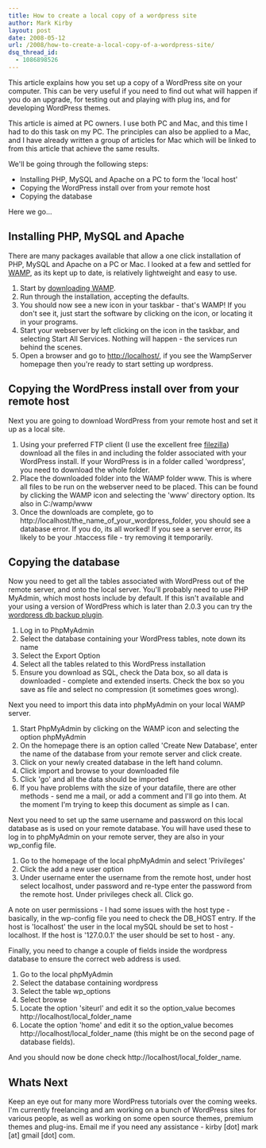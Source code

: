 ```yaml
---
title: How to create a local copy of a wordpress site
author: Mark Kirby
layout: post
date: 2008-05-12
url: /2008/how-to-create-a-local-copy-of-a-wordpress-site/
dsq_thread_id:
  - 1086898526
---
```


This article explains how you set up a copy of a WordPress site on your computer. This can be very useful if you need to find out what will happen if you do an upgrade, for testing out and playing with plug ins, and for developing WordPress themes.

This article is aimed at PC owners. I use both PC and Mac, and this time I had to do this task on my PC. The principles can also be applied to a Mac, and I have already written a group of articles for Mac which will be linked to from this article that achieve the same results.

We'll be going through the following steps:

  * Installing PHP, MySQL and Apache on a PC to form the 'local host'
  * Copying the WordPress install over from your remote host
  * Copying the database

Here we go...

## Installing PHP, MySQL and Apache

There are many packages available that allow a one click installation of PHP, MySQL and Apache on a PC or Mac. I looked at a few and settled for [WAMP][2], as its kept up to date, is relatively lightweight and easy to use.

  1. Start by [downloading WAMP][3].
  2. Run through the installation, accepting the defaults.
  3. You should now see a new icon in your taskbar - that's WAMP! If you don't see it, just start the software by clicking on the icon, or locating it in your programs.
  4. Start your webserver by left clicking on the icon in the taskbar, and selecting Start All Services. Nothing will happen - the services run behind the scenes.
  5. Open a browser and go to [http://localhost/][3], if you see the WampServer homepage then you're ready to start setting up wordpress.

## Copying the WordPress install over from your remote host

Next you are going to download WordPress from your remote host and set it up as a local site.

  1. Using your preferred FTP client (I use the excellent free [filezilla][4]) download all the files in and including the folder associated with your WordPress install. If your WordPress is in a folder called 'wordpress', you need to download the whole folder.
  2. Place the downloaded folder into the WAMP folder www. This is where all files to be run on the webserver need to be placed. This can be found by clicking the WAMP icon and selecting the 'www' directory option. Its also in C:/wamp/www
  3. Once the downloads are complete, go to http://localhost/the\_name\_of\_your\_wordpress_folder, you should see a database error. If you do, its all worked! If you see a server error, its likely to be your .htaccess file - try removing it temporarily.

## Copying the database

Now you need to get all the tables associated with WordPress out of the remote server, and onto the local server. You'll probably need to use PHP MyAdmin, which most hosts include by default. If this isn't available and your using a version of WordPress which is later than 2.0.3 you can try the [wordpress db backup plugin][5].

  1. Log in to PhpMyAdmin
  2. Select the database containing your WordPress tables, note down its name
  3. Select the Export Option
  4. Select all the tables related to this WordPress installation
  5. Ensure you download as SQL, check the Data box, so all data is downloaded - complete and extended inserts. Check the box so you save as file and select no compression (it sometimes goes wrong).

Next you need to import this data into phpMyAdmin on your local WAMP server.

  1. Start PhpMyAdmin by clicking on the WAMP icon and selecting the option phpMyAdmin
  2. On the homepage there is an option called 'Create New Database', enter the name of the database from your remote server and click create.
  3. Click on your newly created database in the left hand column.
  4. Click import and browse to your downloaded file
  5. Click 'go' and all the data should be imported
  6. If you have problems with the size of your datafile, there are other methods - send me a mail, or add a comment and I'll go into them. At the moment I'm trying to keep this document as simple as I can.

Next you need to set up the same username and password on this local database as is used on your remote database. You will have used these to log in to phpMyAdmin on your remote server, they are also in your wp_config file.

  1. Go to the homepage of the local phpMyAdmin and select 'Privileges'
  2. Click the add a new user option
  3. Under username enter the username from the remote host, under host select localhost, under password and re-type enter the password from the remote host. Under privileges check all. Click go.

A note on user permissions - I had some issues with the host type - basically, in the wp-config file you need to check the DB_HOST entry. If the host is 'localhost' the user in the local mySQL should be set to host - localhost. If the host is '127.0.0.1' the user should be set to host - any.

Finally, you need to change a couple of fields inside the wordpress database to ensure the correct web address is used.

  1. Go to the local phpMyAdmin
  2. Select the database containing wordpress
  3. Select the table wp_options
  4. Select browse
  5. Locate the option 'siteurl' and edit it so the option\_value becomes http://localhost/local\_folder_name
  6. Locate the option 'home' and edit it so the option\_value becomes http://localhost/local\_folder_name (this might be on the second page of database fields).

And you should now be done check http://localhost/local\_folder\_name.

## Whats Next

Keep an eye out for many more WordPress tutorials over the coming weeks. I'm currently freelancing and am working on a bunch of WordPress sites for various people, as well as working on some open source themes, premium themes and plug-ins. Email me if you need any assistance - kirby [dot] mark [at] gmail [dot] com.

 [1]: http://mark-kirby.co.uk/2007/set-up-php-5-apache-2-and-mysql-5-on-os-x-leopard/
 [2]: http://www.en.wampserver.com/
 [3]: http://www.en.wampserver.com/download.php
 [4]: http://filezilla-project.org/
 [5]: http://www.ilfilosofo.com/blog/wp-db-backup/